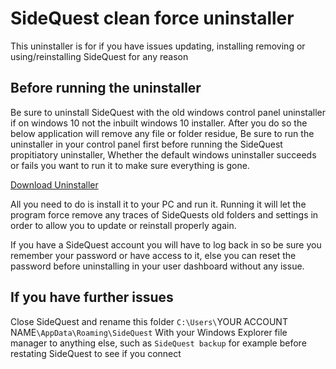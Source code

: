 # SideQuest clean force uninstaller

This uninstaller is for if you have issues updating, installing removing or using/reinstalling SideQuest for any reason

## Before running the uninstaller
Be sure to uninstall SideQuest with the old windows control panel uninstaller if on windows 10 not the inbuilt windows 10 installer. After you do so the below application will remove any file or folder residue, Be sure to run the uninstaller in your control panel first before running the SideQuest propitiatory uninstaller, Whether the default windows uninstaller succeeds or fails you want to run it to make sure everything is gone.

[Download Uninstaller](https://drive.google.com/open?id=1Nw3UIa0p0SJ1w7-FBLL7hr57jnIj6MQS)

All you need to do is install it to your PC and run it.
Running it will let the program force remove any traces of SideQuests old folders and settings in order to allow you to update or reinstall properly again.

If you have a SideQuest account you will have to log back in so be sure you remember your password or have access to it, else you can reset the password before uninstalling in your user dashboard without any issue.

## If you have further issues

Close SideQuest and rename this folder
`C:\Users\`YOUR ACCOUNT NAME`\AppData\Roaming\SideQuest`
With your Windows Explorer file manager to anything else, such as `SideQuest backup` for example
before restating SideQuest to see if you connect